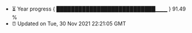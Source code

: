 - ⏳ Year progress { ███████████████████████████▁▁▁ } 91.49 %
- ⏰ Updated on Tue, 30 Nov 2021 22:21:05 GMT

